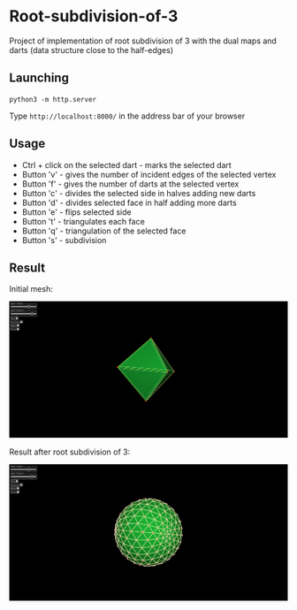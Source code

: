 # Root-subdivision-of-3
Project of implementation of root subdivision of 3 with the dual maps and darts (data structure close to the half-edges)

## Launching
```
python3 -m http.server
```
Type ```http://localhost:8000/``` in the address bar of your browser

## Usage 
* Ctrl + click on the selected dart - marks the selected dart
* Button 'v' - gives the number of incident edges of the selected vertex 
* Button 'f' - gives the number of darts at the selected vertex
* Button 'c' - divides the selected side in halves adding new darts
* Button 'd' - divides selected face in half adding more darts
* Button 'e' - flips selected side
* Button 't' - triangulates each face 
* Button 'q' - triangulation of the selected face
* Button 's' - subdivision

## Result

Initial mesh:

<img width="964" alt="jarray reverse exampl" src="https://github.com/OOps717/Root-subdivision-of-3/blob/master/images/Screenshot%20from%202022-01-03%2019-04-31.png">

Result after root subdivision of 3:

<img width="964" alt="jarray reverse exampl" src="https://github.com/OOps717/Root-subdivision-of-3/blob/master/images/Screenshot%20from%202022-01-03%2019-04-36.png">
